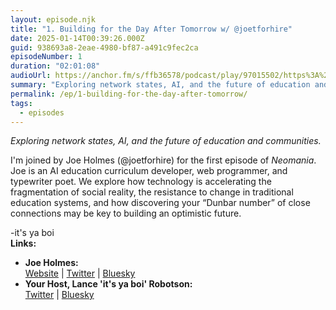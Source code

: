 ```yaml
---
layout: episode.njk
title: "1. Building for the Day After Tomorrow w/ @joetforhire"
date: 2025-01-14T00:39:26.000Z
guid: 938693a8-2eae-4980-bf87-a491c9fec2ca
episodeNumber: 1
duration: "02:01:08"
audioUrl: https://anchor.fm/s/ffb36578/podcast/play/97015502/https%3A%2F%2Fd3ctxlq1ktw2nl.cloudfront.net%2Fstaging%2F2025-0-14%2F62eacf3e-029a-c112-0a80-c7ecd78006c2.mp3
summary: "Exploring network states, AI, and the future of education and communities. I'm joined by Joe Holmes (@joetforhire) for the first episode of Neomania. Joe is an AI education curriculum developer, web programmer, and typewriter poet. We explore how technology is accelerating the fragmentation of social reality, the resistance to change in traditional education systems, and how discovering your “Dunbar number” of close connections may be key to building an optimistic future. -it's ya boi Links: Joe Holmes: Website | Twitter | Bluesky Your Host, Lance 'it's ya boi' Robotson: Twitter | Bluesky"
permalink: /ep/1-building-for-the-day-after-tomorrow/
tags:
  - episodes
---
```


_Exploring network states, AI, and the future of education and communities._  

I'm joined by Joe Holmes (@joetforhire) for the first episode of _Neomania_. Joe is an AI education curriculum developer, web programmer, and typewriter poet. We explore how technology is accelerating the fragmentation of social reality, the resistance to change in traditional education systems, and how discovering your “Dunbar number” of close connections may be key to building an optimistic future.

\-it's ya boi  
**Links:**

*   **Joe Holmes:**  
    [Website](https://www.joeholmes.dev/) | [Twitter](https://x.com/joetforhire) | [Bluesky](https://bsky.app/profile/tommyminnetonka.bsky.social)
*   **Your Host, Lance 'it's ya boi' Robotson:**  
    [Twitter](https://x.com/robotson) | [Bluesky](https://bsky.app/profile/robotson.media)
